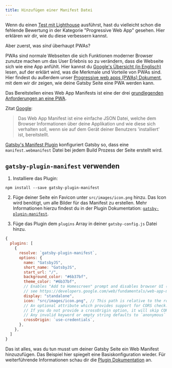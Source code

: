 ```yaml
---
title: Hinzufügen einer Manifest Datei
---
```


Wenn du einen [Test mit Lighthouse](/docs/audit-with-lighthouse/) ausführst, hast du vielleicht schon die fehlende Bewertung in der Kategorie "Progressive Web App" gesehen. Hier erklären wir dir, wie du diese verbessern kannst.

Aber zuerst, was _sind_ überhaupt PWAs?

PWAs sind normale Webseiten die sich Funktionen moderner Browser zunutze machen um das User Erlebnis so zu verändern, dass die Webseite sich wie eine App anfühlt. Hier kannst du [Google's Übersicht (in Englisch)](https://developers.google.com/web/progressive-web-apps/) lesen, auf der erklärt wird, was die Merkmale und Vorteile von PWAs sind. Hier findest du außerdem unser [Progressive web apps (PWAs) Dokument](/docs/progressive-web-app/), mit dem wir dir zeigen, wie deine Gatsby Seite eine PWA werden kann.

Das Bereitstellen eines Web App Manifests ist eine der drei [grundlegenden Anforderungen an eine PWA](https://alistapart.com/article/yes-that-web-project-should-be-a-pwa#section1).

Zitat [Google](https://developers.google.com/web/fundamentals/web-app-manifest/):

> Das Web App Manifest ist eine einfache JSON Datei, welche dem Browser Informationen über deine Applikation und wie diese sich verhalten soll, wenn sie auf dem Gerät deiner Benutzers 'installiert' ist, bereitstellt.

[Gatsby's Manifest Plugin](/packages/gatsby-plugin-manifest/) konfiguriert Gatsby so, dass eine `manifest.webmanifest` Datei bei jedem Build Prozess der Seite erstellt wird.

## `gatsby-plugin-manifest` verwenden

1.  Installiere das Plugin:

```shell
npm install --save gatsby-plugin-manifest
```

2. Füge deiner Seite ein Favicon unter `src/images/icon.png` hinzu. Das Icon wird benötigt, um alle Bilder für das Manifest zu erstellen. Mehr Informationen hierzu findest du in der Plugin Dokumentation: [`gatsby-plugin-manifest`](https://github.com/gatsbyjs/gatsby/blob/master/packages/gatsby-plugin-manifest/README.md).

3. Füge das Plugin dem `plugins` Array in deiner `gatsby-config.js` Datei hinzu.

```javascript:title=gatsby-config.js
{
  plugins: [
    {
      resolve: `gatsby-plugin-manifest`,
      options: {
        name: "GatsbyJS",
        short_name: "GatsbyJS",
        start_url: "/",
        background_color: "#6b37bf",
        theme_color: "#6b37bf",
        // Enables "Add to Homescreen" prompt and disables browser UI (including back button)
        // see https://developers.google.com/web/fundamentals/web-app-manifest/#display
        display: "standalone",
        icon: "src/images/icon.png", // This path is relative to the root of the site.
        // An optional attribute which provides support for CORS check.
        // If you do not provide a crossOrigin option, it will skip CORS for manifest.
        // Any invalid keyword or empty string defaults to `anonymous`
        crossOrigin: `use-credentials`,
      },
    },
  ]
}
```

Das ist alles, was du tun musst um deiner Gatsby Seite ein Web Manifest hinzuzufügen. Das Beispiel hier spiegelt eine Basiskonfiguration wieder. Für weiterführende Informationen schau dir die [Plugin Dokumentation](/packages/gatsby-plugin-manifest/?=gatsby-plugin-manifest#automatic-mode) an.
